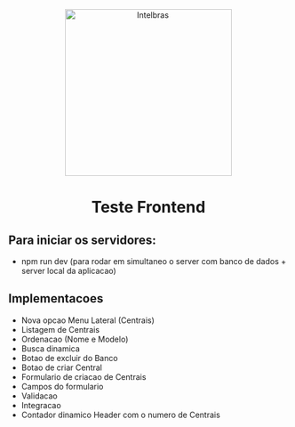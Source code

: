 <div align="center">
    <img src="https://backend.intelbras.com/sites/default/files/2022-03/intelbras-facebook-thumb.png" width="300" alt="Intelbras" />
<h1 align="center">Teste Frontend</h1>

</div>


## Para iniciar os servidores:

- npm run dev (para rodar em simultaneo o server com banco de dados + server local da aplicacao)


## Implementacoes 

- Nova opcao Menu Lateral (Centrais)
- Listagem de Centrais
- Ordenacao (Nome e Modelo)
- Busca dinamica
- Botao de excluir do Banco
- Botao de criar Central
- Formulario de criacao de Centrais
- Campos do formulario
- Validacao
- Integracao
- Contador dinamico Header com o numero de Centrais
